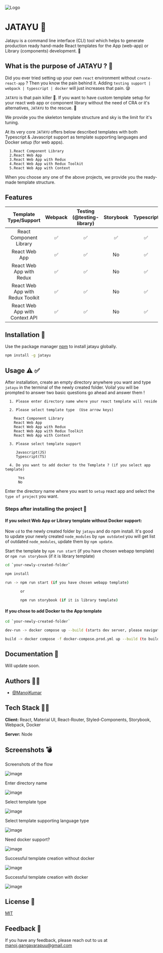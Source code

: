 ![Logo](https://user-images.githubusercontent.com/22653056/132664833-3cf4c46c-9e41-4600-b355-53fbeedec05b.png)


# JATAYU 🦅	

Jatayu is a command line interface (CLI) tool which helps to generate production ready hand-made React templates for the App (web-app) or Library (components) development. 🚀	

## What is the purpose of JATAYU ? 💁

Did you ever tried setting up your own `react` environment without `create-react-app` ? Then you know the pain behind it. Adding `testing support | webpack | typescript | docker` will just increases that pain. 😪	

`JATAYU` is that pain killer 💊. If you want to have custom template setup for your react web app or component library without the need of CRA or it's alternatives, `JATAYU` to the rescue. 🥳	

We provide you the skeleton template structure and sky is the limit for it's tuning.

At its very core `JATAYU` offers below described templates with both Typescript & Javascript support as template supporting languages and Docker setup (for web apps).

```
  1.React Component Library
  2.React Web App
  3.React Web App with Redux
  4.React Web App with Redux Toolkit
  5.React Web App with Context
```

When you choose any one of the above projects, we provide you the ready-made template structure.

## Features

|       Template Type/Support      | Webpack | Testing (@testing-library) | Storybook | Typescript | State Management | Lint | Build | Docker |
|:--------------------------------:|:-------:|:--------------------------:|:---------:|:----------:|:----------------:|:----:|:-----:|--------|
| React Component Library          | ✅       | ✅                          | ✅         | ✅          | No               | ✅    | ✅     | No     |
| React Web App                    | ✅       | ✅                          | No        | ✅          | ✅                | ✅    | ✅     | ✅      |
| React Web App with Redux         | ✅       | ✅                          | No        | ✅          | ✅                | ✅    | ✅     | ✅      |
| React Web App with Redux Toolkit | ✅       | ✅                          | No        | ✅          | ✅                | ✅    | ✅     | ✅      |
| React Web App with Context API   | ✅       | ✅                          | No        | ✅          | ✅                | ✅    | ✅     | ✅      |

## Installation 🔨	

Use the package manager [npm](https://www.npmjs.com/) to install jatayu globally.

```bash
npm install -g jatayu
```


  
## Usage ⚠️	✅

After installation, create an empty directory anywhere you want and type `jatayu` in the terminal of the newly created folder. Voila! you will be prompted to answer two basic questions go ahead and answer them !

```
  1. Please enter directory name where your react template will reside

  2. Please select template type  (Use arrow keys)

    React Component Library  
    React Web App  
    React Web App with Redux 
    React Web App with Redux Toolkit
    React Web App with Context  

  3. Please select template support 

     Javascript(JS)
     Typescript(TS) 
     
  4. Do you want to add docker to the Template ? (if you select app template)

      Yes
      No
```

Enter the directory name where you want to `setup` react app and select the `type of project` you want.

### Steps after installing the project 	📌

#### If you select Web App or Library template without Docker support:

Now `cd` to the newly created folder by `jatayu` and do npm install. It's good to update your newly created `node_modules` by `npm outdated` you will get list of outdated `node_modules`, update them by `npm update`.

Start the template by `npm run start` (if you have chosen webapp template) or `npm run storybook` (if it is library template)

```bash
cd `your-newly-created-folder`

npm install

run -> npm run start (if you have chosen webapp template)

       or

       npm run storybook (if it is library template)
```

#### If you chose to add Docker to the App template

```bash
cd `your-newly-created-folder`

dev-run -> docker compose up --build (starts dev server, please navigate to http:localhost:5200 to see your App up and rolling!)

build -> docker compose -f docker-compose.prod.yml up --build (to build and run on dist folder, please navigate to http:localhost:1337 to see your App up and rolling!)
```
  
## Documentation 📝	

Will update soon.

  
## Authors 👨‍🚀

- [@ManojKumar](https://github.com/manjureddy7)

## Tech Stack 	🧑‍💻

**Client:** React, Material UI, React-Router, Styled-Components, Storybook, Webpack, Docker

**Server:** Node

  
## Screenshots	💣

Screenshots of the flow

![image](https://user-images.githubusercontent.com/22653056/133246794-51cca84e-4798-48ca-990b-93d474892ad1.png)

Enter directory name

![image](https://user-images.githubusercontent.com/22653056/133246843-aca54d67-a711-4efe-9750-1cff05aa60ea.png)


Select template type

![image](https://user-images.githubusercontent.com/22653056/133246938-0ddbc77f-0abd-4876-9d37-22a333498c96.png)

Select template supporting language type

![image](https://user-images.githubusercontent.com/22653056/133998744-c6b5dbef-d5b9-44b5-88fb-19c82b4d7a16.png)


Need docker support?

![image](https://user-images.githubusercontent.com/22653056/133998644-d3ed8942-1759-4a74-aae7-12550e0007da.png)


Successful template creation without docker

![image](https://user-images.githubusercontent.com/22653056/133447935-46b3e6ac-41b1-4f18-85f3-3f61031e9de4.png)


Successful template creation with docker

![image](https://user-images.githubusercontent.com/22653056/133998921-b9b6f506-2826-42bd-9632-06a4867071b6.png)





  
## License 🦔

[MIT](https://choosealicense.com/licenses/mit/)

  
## Feedback  📣

If you have any feedback, please reach out to us at manoj.gangavarapuu@gmail.com

  

  
